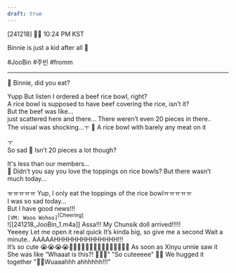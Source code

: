```yaml
---
draft: true
---
```

[241218] 🐣💭 10:24 PM KST

Binnie is just a kid after all 🥺

#JooBin #주빈 #fromm
___

🫧 Binnie, did you eat?

Yupp
But listen
I ordered a beef rice bowl, right?  
A rice bowl is supposed to have beef covering the rice, isn’t it?  
But the beef was like…  
just scattered here and there…
There weren’t even 20 pieces in there..   
The visual was shocking…ㅜ
🫧 A rice bowl with barely any meat on it

ㅜ  
So sad
🫧 Isn’t 20 pieces a lot though?

It's less than our members…  
🫧 Didn’t you say you love the toppings on rice bowls? But there wasn’t much today…

ㅠㅠㅠㅠㅠ Yup, I only eat the toppings of the rice bowlㅠㅠㅠㅠㅠ  
I was so sad today…  
But I have good news!!!  
`[VM: Wooo Wohoo]`<sup>[Cheering]</sup>  
![[241218_JooBin_1.m4a]]
Assa!!! 
My Chunsik doll arrived!!!!!  
Yeeeey
Let me open it real quick
It’s kinda big, so give me a second
Wait a minute..
AAAAAHHHHHHHHHHHHHH!!!  
It’s so cute 😭😭😭😭🥹🥹🥹🥹🤍🤍🤍🤍🤍🤍🤍🤍🤍🤍🤍
As soon as Xinyu unnie saw it
She was like 
“Whaaat is this?! 🥹🥹🥹” 
"So cuteeeee"
🥹🥹
We hugged it together
"🦊🐣Wuaaahhh ahhhhhh!!!"